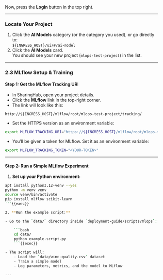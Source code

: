 Now, press the **Login** button in the top right. 

---

### **Locate Your Project**

1. Click the **AI Models** category (or the category you used), or go directly to:  
`${INGRESS_HOST}/ui/#/ai-model`
2. Click the **AI Models** card.  
You should see your new project (`mlops-test-project`) in the list.

---

### **2.3 MLflow Setup & Training**

#### **Step 1: Get the MLflow Tracking URI**

- In SharingHub, open your project details.
- Click the **MLflow** link in the top-right corner.
- The link will look like this:

```http
http://${INGRESS_HOST}/mlflow/root/mlops-test-project/tracking/
```

- Set the HTTPS version as an environment variable:

```bash
export MLFLOW_TRACKING_URI="https://${INGRESS_HOST}/mlflow/root/mlops-test-project/tracking/"
```

- You’ll be given a token for MLflow. Set it as an environment variable:

```bash
export MLFLOW_TRACKING_TOKEN="<YOUR-TOKEN>"
```

---

#### **Step 2: Run a Simple MLflow Experiment**

1. **Set up your Python environment:**

```bash
apt install python3.12-venv --yes
python -m venv venv
source venv/bin/activate
pip install mlflow scikit-learn
```{{exec}}

2. **Run the example script:**

- Go to the `data/` directory inside `deployment-guide/scripts/mlops`:

    ```bash
    cd data/
    python example-script.py
    ```{{exec}}

- The script will:
    - Load the `data/wine-quality.csv` dataset
    - Train a simple model
    - Log parameters, metrics, and the model to MLflow

---